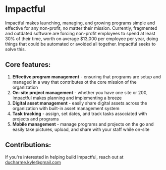 # Impactful
Impactful makes launching, managing, and growing programs simple and effective for any non-profit, no matter their mission. Currently, fragmented and outdated software are forcing non-profit employees to spend at least 30% of their time, worth on average $13,000 per employee per year, doing things that could be automated or avoided all together. Impactful seeks to solve this.

## Core features:
1. **Effective program management** - ensuring that programs are setup and managed in a way that contributes ot the core mission of the organization
1. **On-site project management** - whether you have one site or 200, Impactful makes planning and implementing a breeze
1. **Digital asset management** - easily share digital assets across the organization with built-in asset management system
1. **Task tracking** - assign, set dates, and track tasks associated with projects and programs
1. **Mobile management** - manage programs and projects on the go and easily take pictures, upload, and share with your staff while on-site

## Contributions:
If you're interested in helping build Impactful, reach out at ducharme.kyle@gmail.com